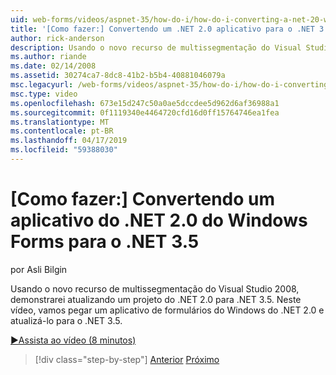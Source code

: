 ```yaml
---
uid: web-forms/videos/aspnet-35/how-do-i/how-do-i-converting-a-net-20-windows-forms-application-to-net-35
title: '[Como fazer:] Convertendo um .NET 2.0 aplicativo para o .NET 3.5 de formulários do Windows | Microsoft Docs'
author: rick-anderson
description: Usando o novo recurso de multissegmentação do Visual Studio 2008, demonstrarei atualizando um projeto do .NET 2.0 para .NET 3.5. Neste vídeo obtemos um...
ms.author: riande
ms.date: 02/14/2008
ms.assetid: 30274ca7-8dc8-41b2-b5b4-40881046079a
msc.legacyurl: /web-forms/videos/aspnet-35/how-do-i/how-do-i-converting-a-net-20-windows-forms-application-to-net-35
msc.type: video
ms.openlocfilehash: 673e15d247c50a0ae5dccdee5d962d6af36988a1
ms.sourcegitcommit: 0f1119340e4464720cfd16d0ff15764746ea1fea
ms.translationtype: MT
ms.contentlocale: pt-BR
ms.lasthandoff: 04/17/2019
ms.locfileid: "59388030"
---
```

# <a name="how-do-i-converting-a-net-20-windows-forms-application-to-net-35"></a>[Como fazer:] Convertendo um aplicativo do .NET 2.0 do Windows Forms para o .NET 3.5

por Asli Bilgin

Usando o novo recurso de multissegmentação do Visual Studio 2008, demonstrarei atualizando um projeto do .NET 2.0 para .NET 3.5. Neste vídeo, vamos pegar um aplicativo de formulários do Windows do .NET 2.0 e atualizá-lo para o .NET 3.5.

[&#9654;Assista ao vídeo (8 minutos)](https://channel9.msdn.com/Blogs/ASP-NET-Site-Videos/how-do-i-converting-a-net-20-windows-forms-application-to-net-35)

> [!div class="step-by-step"]
> [Anterior](how-do-i-advance-cascading-style-sheet-features-and-management.md)
> [Próximo](how-do-i-get-started-with-the-entity-framework.md)
